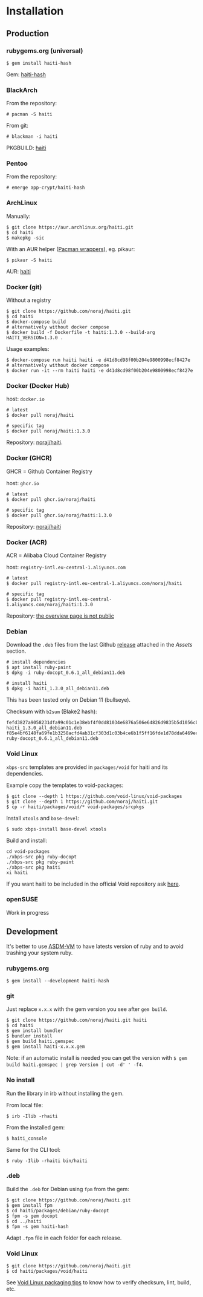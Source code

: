 # Installation

## Production

<!-- tabs:start -->

### **rubygems.org (universal)**

```
$ gem install haiti-hash
```

Gem: [haiti-hash](https://rubygems.org/gems/haiti-hash)

### **BlackArch**

From the repository:

```
# pacman -S haiti
```

From git:

```
# blackman -i haiti
```

PKGBUILD: [haiti](https://github.com/BlackArch/blackarch/blob/master/packages/haiti/PKGBUILD)

### **Pentoo**

From the repository:

```
# emerge app-crypt/haiti-hash
```

### **ArchLinux**

Manually:

```
$ git clone https://aur.archlinux.org/haiti.git
$ cd haiti
$ makepkg -sic
```

With an AUR helper ([Pacman wrappers](https://wiki.archlinux.org/index.php/AUR_helpers#Pacman_wrappers)), eg. pikaur:

```
$ pikaur -S haiti
```

AUR: [haiti](https://aur.archlinux.org/packages/haiti/)

### **Docker (git)**

Without a registry

```
$ git clone https://github.com/noraj/haiti.git
$ cd haiti
$ docker-compose build
# alternatively without docker compose
$ docker build -f Dockerfile -t haiti:1.3.0 --build-arg HAITI_VERSION=1.3.0 .
```

Usage examples:

```
$ docker-compose run haiti haiti -e d41d8cd98f00b204e9800998ecf8427e
# alternatively without docker compose
$ docker run -it --rm haiti haiti -e d41d8cd98f00b204e9800998ecf8427e
```

### **Docker (Docker Hub)**

host: `docker.io`

```
# latest
$ docker pull noraj/haiti

# specific tag
$ docker pull noraj/haiti:1.3.0
```

Repository: [noraj/haiti](https://hub.docker.com/r/noraj/haiti).

### **Docker (GHCR)**

GHCR = Github Container Registry

host: `ghcr.io`

```
# latest
$ docker pull ghcr.io/noraj/haiti

# specific tag
$ docker pull ghcr.io/noraj/haiti:1.3.0
```

Repository: [noraj/haiti](https://github.com/noraj/haiti/pkgs/container/haiti)

### **Docker (ACR)**

ACR = Alibaba Cloud Container Registry

host: `registry-intl.eu-central-1.aliyuncs.com`

```
# latest
$ docker pull registry-intl.eu-central-1.aliyuncs.com/noraj/haiti

# specific tag
$ docker pull registry-intl.eu-central-1.aliyuncs.com/noraj/haiti:1.3.0
```

Repository: [the overview page is not public](https://cr.console.aliyun.com/repository/eu-central-1/noraj/haiti/details)

### **Debian**

Download the `.deb` files from the last Github [release](https://github.com/noraj/haiti/releases)
attached in the _Assets_ section.

```
# install dependencies
$ apt install ruby-paint
$ dpkg -i ruby-docopt_0.6.1_all_debian11.deb

# install haiti
$ dpkg -i haiti_1.3.0_all_debian11.deb
```

This has been tested only on Debian 11 (bullseye).

Checksum with `b2sum` (Blake2 hash):

```
fefd3827a9058231dfa99c01c1e38ebf4f0dd81034e6876a506e64826d9835b5d1056cbaa6312415deb0a4f9d91c9969084873363fcee6cb3c08b92d3512915c  haiti_1.3.0_all_debian11.deb
f85e4bf6148fa69fe1b3258acfd4ab31cf303d1c03b4ce6b1f5ff16fde1d78dda6469eca0f5b44ffee6b0454961d5e865549d5d986bea4a4a31d9bfdc8e6f518  ruby-docopt_0.6.1_all_debian11.deb
```

### **Void Linux**

`xbps-src` templates are provided in `packages/void` for haiti and its dependencies.

Example copy the templates to void-packages:

```
$ git clone --depth 1 https://github.com/void-linux/void-packages
$ git clone --depth 1 https://github.com/noraj/haiti.git
$ cp -r haiti/packages/void/* void-packages/srcpkgs
```

Install `xtools` and `base-devel`:

```
$ sudo xbps-install base-devel xtools
```

Build and install:

```
cd void-packages
./xbps-src pkg ruby-docopt
./xbps-src pkg ruby-paint
./xbps-src pkg haiti
xi haiti
```

If you want haiti to be included in the official Void repository ask [here](https://github.com/void-linux/void-packages/pull/37804).

### **openSUSE**

Work in progress

<!-- tabs:end -->

## Development

It's better to use [ASDM-VM](https://asdf-vm.com/) to have latests version of ruby and to avoid trashing your system ruby.

<!-- tabs:start -->

### **rubygems.org**

```
$ gem install --development haiti-hash
```

### **git**

Just replace `x.x.x` with the gem version you see after `gem build`.

```
$ git clone https://github.com/noraj/haiti.git haiti
$ cd haiti
$ gem install bundler
$ bundler install
$ gem build haiti.gemspec
$ gem install haiti-x.x.x.gem
```

Note: if an automatic install is needed you can get the version with `$ gem build haiti.gemspec | grep Version | cut -d' ' -f4`.

### **No install**

Run the library in irb without installing the gem.

From local file:

```
$ irb -Ilib -rhaiti
```

From the installed gem:

```
$ haiti_console
```

Same for the CLI tool:

```
$ ruby -Ilib -rhaiti bin/haiti
```

### **.deb**

Build the `.deb` for Debian using `fpm` from the gem:

```
$ git clone https://github.com/noraj/haiti.git
$ gem install fpm
$ cd haiti/packages/debian/ruby-docopt
$ fpm -s gem docopt
$ cd ../haiti
$ fpm -s gem haiti-hash
```

Adapt `.fpm` file in each folder for each release.

### **Void Linux**

```
$ git clone https://github.com/noraj/haiti.git
$ cd haiti/packages/void/haiti
```

See [Void Linux packaging tips](https://gist.github.com/noraj/ba10acf45695cf00b4378254ebce5444) to know how to verify checksum, lint, build, etc.

<!-- tabs:end -->
